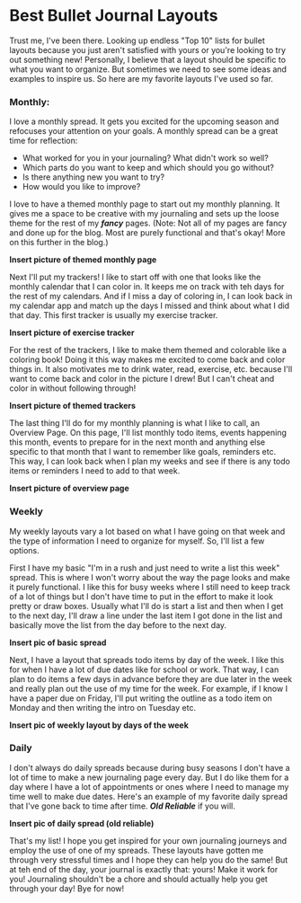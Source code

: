 # Best Bullet Journal Layouts

Trust me, I've been there. Looking up endless "Top 10" lists for bullet layouts because you just aren't satisfied with yours or you're looking to try out something new! Personally, I believe that a layout should be specific to what you want to organize. But sometimes we need to see some ideas and examples to inspire us. So here are my favorite layouts I've used so far. 

### Monthly: 
I love a monthly spread. It gets you excited for the upcoming season and refocuses your attention on your goals. A monthly spread can be a great time for reflection: 
- What worked for you in your journaling? What didn't work so well? 
- Which parts do you want to keep and which should you go without? 
- Is there anything new you want to try? 
- How would you like to improve? 

I love to have a themed monthly page to start out my monthly planning. It gives me a space to be creative with my journaling and sets up the loose theme for the rest of my ***fancy*** pages. (Note: Not all of my pages are fancy and done up for the blog. Most are purely functional and that's okay! More on this further in the blog.)

**Insert picture of themed monthly page**

Next I'll put my trackers! I like to start off with one that looks like the monthly calendar that I can color in. It keeps me on track with teh days for the rest of my calendars. And if I miss a day of coloring in, I can look back in my calendar app and match up the days I missed and think about what I did that day. This first tracker is usually my exercise tracker. 

**Insert picture of exercise tracker**

For the rest of the trackers, I like to make them themed and colorable like a coloring book! Doing it this way makes me excited to come back and color things in. It also motivates me to drink water, read, exercise, etc. because I'll want to come back and color in the picture I drew! But I can't cheat and color in without following through! 

**Insert picture of themed trackers**

The last thing I'll do for my monthly planning is what I like to call, an Overview Page. On this page, I'll list monthly todo items, events happening this month, events to prepare for in the next month and anything else specific to that month that I want to remember like goals, reminders etc. This way, I can look back when I plan my weeks and see if there is any todo items or reminders I need to add to that week.

**Insert picture of overview page**

### Weekly

My weekly layouts vary a lot based on what I have going on that week and the type of information I need to organize for myself. So, I'll list a few options. 

First I have my basic "I'm in a rush and just need to write a list this week" spread. This is where I won't worry about the way the page looks and make it purely functional. I like this for busy weeks where I still need to keep track of a lot of things but I don't have time to put in the effort to make it look pretty or draw boxes. Usually what I'll do is start a list and then when I get to the next day, I'll draw a line under the last item I got done in the list and basically move the list from the day before to the next day. 

**Insert pic of basic spread**

Next, I have a layout that spreads todo items by day of the week. I like this for when I have a lot of due dates like for school or work. That way, I can plan to do items a few days in advance before they are due later in the week and really plan out the use of my time for the week. For example, if I know I have a paper due on Friday, I'll put writing the outline as a todo item on Monday and then writing the intro on Tuesday etc. 

**Insert pic of weekly layout by days of the week** 

### Daily

I don't always do daily spreads because during busy seasons I don't have a lot of time to make a new journaling page every day. But I do like them for a day where I have a lot of appointments or ones where I need to manage my time well to make due dates. Here's an example of my favorite daily spread that I've gone back to time after time. ***Old Reliable*** if you will. 

**Insert pic of daily spread (old reliable)**

That's my list! I hope you get inspired for your own journaling journeys and employ the use of one of my spreads. These layouts have gotten me through very stressful times and I hope they can help you do the same! But at teh end of the day, your journal is exactly that: yours! Make it work for you! Journaling shouldn't be a chore and should actually help you get through your day! Bye for now! 